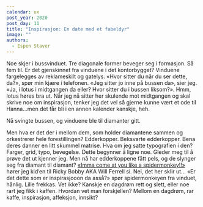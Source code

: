 ```yaml
---
calendar: ux
post_year: 2020
post_day: 11
title: "Inspirasjon: En date med et fabeldyr"
image: ""
authors:
  - Espen Staver
---
```

Noe skjer i bussvinduet. Tre diagonale former beveger seg i formasjon. Så fem til. Er det gjenskinnet fra vinduene i det kontorbygget? Vinduene fargelegges av reklameskilt og gatelys. «Hvor sitter du når du ser dette, da?», spør min kjære i telefonen. «Jeg sitter jo inne på bussen da», sier jeg. «Ja, i lotus i midtgangen da eller? Hvor sitter du i bussen liksom?». Hmm, lotus høres bra ut. Når jeg nå sitter her skulende mot midtgangen og skal skrive noe om inspirasjon, tenker jeg det vel så gjerne kunne vært et ode til Hanna...men det får bli i en annen kalender kanskje, heh. 

Nå svingte bussen, og vinduene ble til diamanter gitt. 

Men hva er det der i mellom dem, som holder diamantene sammen og orkestrerer hele forestillingen? Edderkopper. Beksvarte edderkopper. Bena deres danner en litt skummel matrise. Hva om jeg satte typografien i den? Farger, grid, typo, bevegelse. Dette begynner å ligne noe. 
Gleder meg til å prøve det ut kjenner jeg. Men nå har edderkoppene fått pels, og de slynger seg fra diamant til diamant? [«Imma come at you like a spidermonkey!!»](https://www.youtube.com/watch?v=AfLtst6mC0Q) hører jeg kid’en til Ricky Bobby AKA Will Ferrell si. Nei, det her sklir ut... «Er det dette som er inspirasjooon da asså?» spør spidermonkeyen fra vinduet, hånlig. Lille frekkas. Vet ikke? Kanskje en dagdrøm rett og slett, eller noe rart jeg fikk i kaffen. Hvordan vet man forskjellen? Mellom en dagdrøm, rar kaffe, inspirasjon, affeksjon, innsikt?